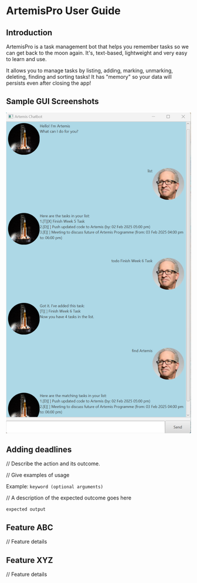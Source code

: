 # ArtemisPro User Guide

## Introduction
ArtemisPro is a task management bot that helps you remember tasks so we can get back to the moon again.
It's, text-based, lightweight and very easy to learn and use.

It allows you to manage tasks by listing, adding, marking, unmarking, deleting, finding and sorting tasks!
It has "memory" so your data will persists even after closing the app!

## Sample GUI Screenshots
![Ui.png](Ui.png)

## Adding deadlines

// Describe the action and its outcome.

// Give examples of usage

Example: `keyword (optional arguments)`

// A description of the expected outcome goes here

```
expected output
```

## Feature ABC

// Feature details


## Feature XYZ

// Feature details